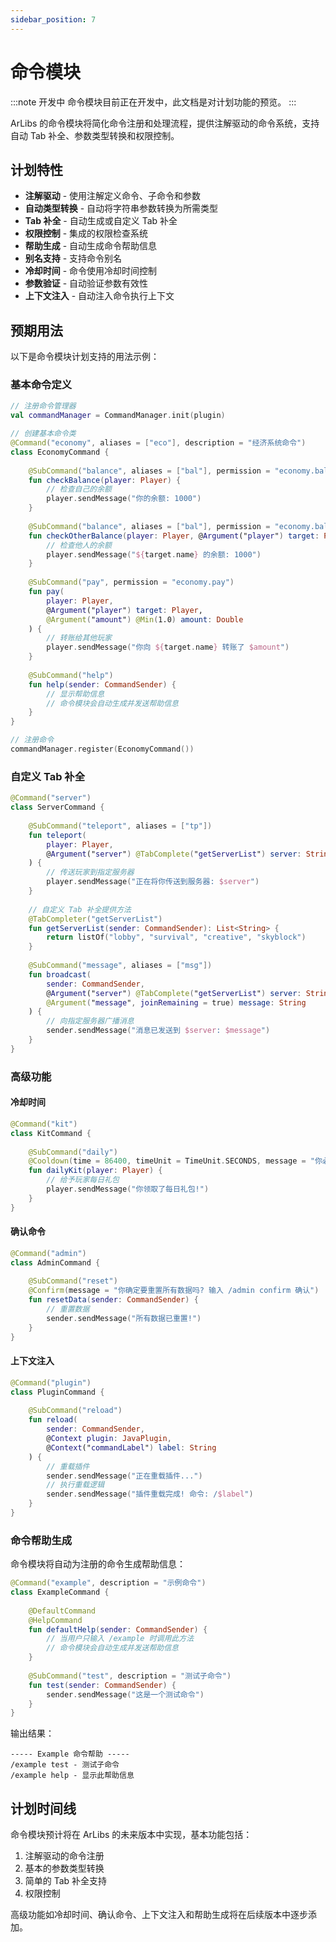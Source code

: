 ```yaml
---
sidebar_position: 7
---
```


# 命令模块

:::note 开发中
命令模块目前正在开发中，此文档是对计划功能的预览。
:::

ArLibs 的命令模块将简化命令注册和处理流程，提供注解驱动的命令系统，支持自动 Tab 补全、参数类型转换和权限控制。

## 计划特性

- **注解驱动** - 使用注解定义命令、子命令和参数
- **自动类型转换** - 自动将字符串参数转换为所需类型
- **Tab 补全** - 自动生成或自定义 Tab 补全
- **权限控制** - 集成的权限检查系统
- **帮助生成** - 自动生成命令帮助信息
- **别名支持** - 支持命令别名
- **冷却时间** - 命令使用冷却时间控制
- **参数验证** - 自动验证参数有效性
- **上下文注入** - 自动注入命令执行上下文

## 预期用法

以下是命令模块计划支持的用法示例：

### 基本命令定义

```kotlin
// 注册命令管理器
val commandManager = CommandManager.init(plugin)

// 创建基本命令类
@Command("economy", aliases = ["eco"], description = "经济系统命令")
class EconomyCommand {
    
    @SubCommand("balance", aliases = ["bal"], permission = "economy.balance")
    fun checkBalance(player: Player) {
        // 检查自己的余额
        player.sendMessage("你的余额: 1000")
    }
    
    @SubCommand("balance", aliases = ["bal"], permission = "economy.balance.others")
    fun checkOtherBalance(player: Player, @Argument("player") target: Player) {
        // 检查他人的余额
        player.sendMessage("${target.name} 的余额: 1000")
    }
    
    @SubCommand("pay", permission = "economy.pay")
    fun pay(
        player: Player, 
        @Argument("player") target: Player, 
        @Argument("amount") @Min(1.0) amount: Double
    ) {
        // 转账给其他玩家
        player.sendMessage("你向 ${target.name} 转账了 $amount")
    }
    
    @SubCommand("help")
    fun help(sender: CommandSender) {
        // 显示帮助信息
        // 命令模块会自动生成并发送帮助信息
    }
}

// 注册命令
commandManager.register(EconomyCommand())
```

### 自定义 Tab 补全

```kotlin
@Command("server")
class ServerCommand {
    
    @SubCommand("teleport", aliases = ["tp"])
    fun teleport(
        player: Player,
        @Argument("server") @TabComplete("getServerList") server: String
    ) {
        // 传送玩家到指定服务器
        player.sendMessage("正在将你传送到服务器: $server")
    }
    
    // 自定义 Tab 补全提供方法
    @TabCompleter("getServerList")
    fun getServerList(sender: CommandSender): List<String> {
        return listOf("lobby", "survival", "creative", "skyblock")
    }
    
    @SubCommand("message", aliases = ["msg"])
    fun broadcast(
        sender: CommandSender,
        @Argument("server") @TabComplete("getServerList") server: String,
        @Argument("message", joinRemaining = true) message: String
    ) {
        // 向指定服务器广播消息
        sender.sendMessage("消息已发送到 $server: $message")
    }
}
```

### 高级功能

#### 冷却时间

```kotlin
@Command("kit")
class KitCommand {
    
    @SubCommand("daily")
    @Cooldown(time = 86400, timeUnit = TimeUnit.SECONDS, message = "你必须等待 %remaining% 才能再次使用此命令")
    fun dailyKit(player: Player) {
        // 给予玩家每日礼包
        player.sendMessage("你领取了每日礼包!")
    }
}
```

#### 确认命令

```kotlin
@Command("admin")
class AdminCommand {
    
    @SubCommand("reset")
    @Confirm(message = "你确定要重置所有数据吗? 输入 /admin confirm 确认")
    fun resetData(sender: CommandSender) {
        // 重置数据
        sender.sendMessage("所有数据已重置!")
    }
}
```

#### 上下文注入

```kotlin
@Command("plugin")
class PluginCommand {
    
    @SubCommand("reload")
    fun reload(
        sender: CommandSender,
        @Context plugin: JavaPlugin,
        @Context("commandLabel") label: String
    ) {
        // 重载插件
        sender.sendMessage("正在重载插件...")
        // 执行重载逻辑
        sender.sendMessage("插件重载完成! 命令: /$label")
    }
}
```

### 命令帮助生成

命令模块将自动为注册的命令生成帮助信息：

```kotlin
@Command("example", description = "示例命令")
class ExampleCommand {
    
    @DefaultCommand
    @HelpCommand
    fun defaultHelp(sender: CommandSender) {
        // 当用户只输入 /example 时调用此方法
        // 命令模块会自动生成并发送帮助信息
    }
    
    @SubCommand("test", description = "测试子命令")
    fun test(sender: CommandSender) {
        sender.sendMessage("这是一个测试命令")
    }
}
```

输出结果：

```
----- Example 命令帮助 -----
/example test - 测试子命令
/example help - 显示此帮助信息
```

## 计划时间线

命令模块预计将在 ArLibs 的未来版本中实现，基本功能包括：

1. 注解驱动的命令注册
2. 基本的参数类型转换
3. 简单的 Tab 补全支持
4. 权限控制

高级功能如冷却时间、确认命令、上下文注入和帮助生成将在后续版本中逐步添加。